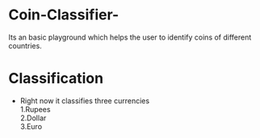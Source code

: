 # Coin-Classifier-
Its an basic playground which helps the user to identify coins of different countries.

# Classification

* Right now it classifies three currencies</br>
1.Rupees</br>
2.Dollar</br>
3.Euro 

